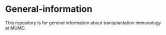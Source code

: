 # General-information

This repository is for general information about transplantation immunology at MUMC.
